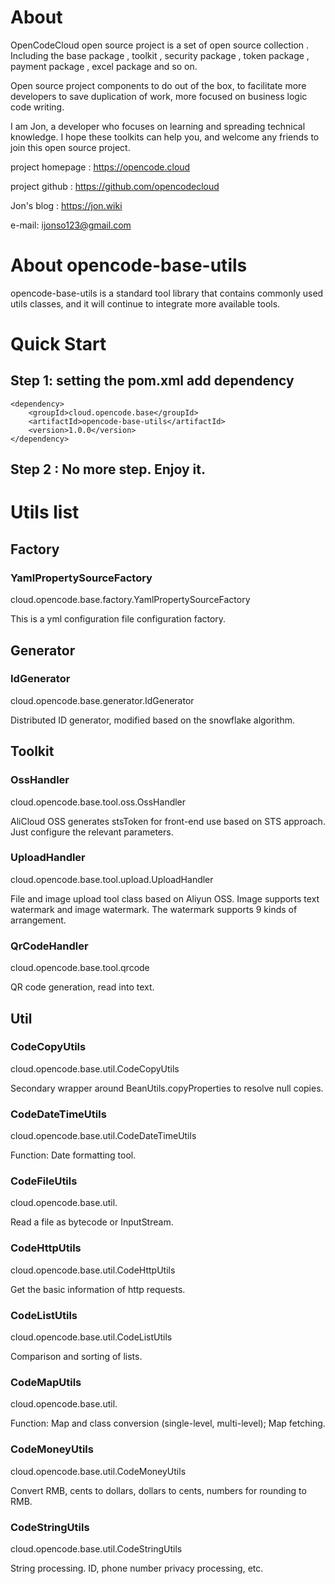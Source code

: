 # About
OpenCodeCloud open source project is a set of open source collection . Including the base package , toolkit , security package , token package , payment package , excel package and so on.

Open source project components to do out of the box, to facilitate more developers to save duplication of work, more focused on business logic code writing.

I am Jon, a developer who focuses on learning and spreading technical knowledge. I hope these toolkits can help you, and welcome any friends to join this open source project.

project homepage : https://opencode.cloud

project github : https://github.com/opencodecloud

Jon's blog : https://jon.wiki

e-mail: ijonso123@gmail.com

# About opencode-base-utils
opencode-base-utils is a standard tool library that contains commonly used utils classes, and it will continue to integrate more available tools.

# Quick Start
## Step 1: setting the pom.xml add dependency
```
<dependency>
    <groupId>cloud.opencode.base</groupId>
    <artifactId>opencode-base-utils</artifactId>
    <version>1.0.0</version>
</dependency>
```

## Step 2 : No more step. Enjoy it.

# Utils list

## Factory
### YamlPropertySourceFactory
cloud.opencode.base.factory.YamlPropertySourceFactory

This is a yml configuration file configuration factory.
## Generator
### IdGenerator
cloud.opencode.base.generator.IdGenerator

Distributed ID generator, modified based on the snowflake algorithm.
## Toolkit
### OssHandler
cloud.opencode.base.tool.oss.OssHandler

AliCloud OSS generates stsToken for front-end use based on STS approach. Just configure the relevant parameters.
### UploadHandler
cloud.opencode.base.tool.upload.UploadHandler

File and image upload tool class based on Aliyun OSS.
Image supports text watermark and image watermark. The watermark supports 9 kinds of arrangement.

### QrCodeHandler
cloud.opencode.base.tool.qrcode

QR code generation, read into text.

## Util

### CodeCopyUtils
cloud.opencode.base.util.CodeCopyUtils

Secondary wrapper around BeanUtils.copyProperties to resolve null copies.
### CodeDateTimeUtils
cloud.opencode.base.util.CodeDateTimeUtils

Function: Date formatting tool.
### CodeFileUtils
cloud.opencode.base.util.

Read a file as bytecode or InputStream.
### CodeHttpUtils
cloud.opencode.base.util.CodeHttpUtils

Get the basic information of http requests.
### CodeListUtils
cloud.opencode.base.util.CodeListUtils

Comparison and sorting of lists.
### CodeMapUtils
cloud.opencode.base.util.

Function: Map and class conversion (single-level, multi-level); Map fetching.
### CodeMoneyUtils
cloud.opencode.base.util.CodeMoneyUtils

Convert RMB, cents to dollars, dollars to cents, numbers for rounding to RMB.

### CodeStringUtils
cloud.opencode.base.util.CodeStringUtils

String processing. ID, phone number privacy processing, etc.